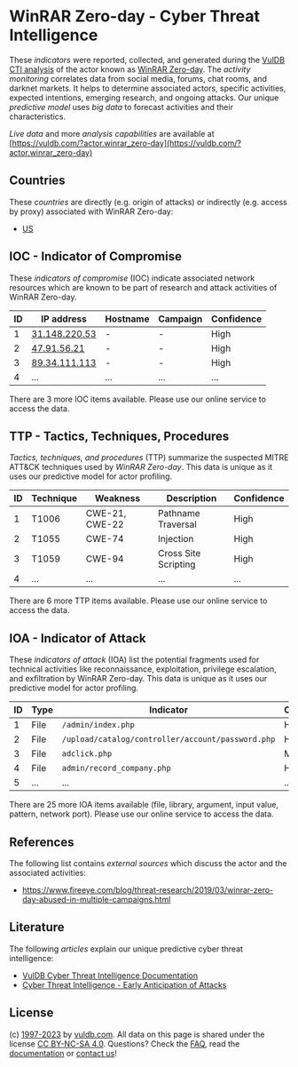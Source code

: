 # WinRAR Zero-day - Cyber Threat Intelligence

These _indicators_ were reported, collected, and generated during the [VulDB CTI analysis](https://vuldb.com/?kb.cti) of the actor known as [WinRAR Zero-day](https://vuldb.com/?actor.winrar_zero-day). The _activity monitoring_ correlates data from social media, forums, chat rooms, and darknet markets. It helps to determine associated actors, specific activities, expected intentions, emerging research, and ongoing attacks. Our unique _predictive model_ uses _big data_ to forecast activities and their characteristics.

_Live data_ and more _analysis capabilities_ are available at [https://vuldb.com/?actor.winrar_zero-day](https://vuldb.com/?actor.winrar_zero-day)

## Countries

These _countries_ are directly (e.g. origin of attacks) or indirectly (e.g. access by proxy) associated with WinRAR Zero-day:

* [US](https://vuldb.com/?country.us)

## IOC - Indicator of Compromise

These _indicators of compromise_ (IOC) indicate associated network resources which are known to be part of research and attack activities of WinRAR Zero-day.

ID | IP address | Hostname | Campaign | Confidence
-- | ---------- | -------- | -------- | ----------
1 | [31.148.220.53](https://vuldb.com/?ip.31.148.220.53) | - | - | High
2 | [47.91.56.21](https://vuldb.com/?ip.47.91.56.21) | - | - | High
3 | [89.34.111.113](https://vuldb.com/?ip.89.34.111.113) | - | - | High
4 | ... | ... | ... | ...

There are 3 more IOC items available. Please use our online service to access the data.

## TTP - Tactics, Techniques, Procedures

_Tactics, techniques, and procedures_ (TTP) summarize the suspected MITRE ATT&CK techniques used by _WinRAR Zero-day_. This data is unique as it uses our predictive model for actor profiling.

ID | Technique | Weakness | Description | Confidence
-- | --------- | -------- | ----------- | ----------
1 | T1006 | CWE-21, CWE-22 | Pathname Traversal | High
2 | T1055 | CWE-74 | Injection | High
3 | T1059 | CWE-94 | Cross Site Scripting | High
4 | ... | ... | ... | ...

There are 6 more TTP items available. Please use our online service to access the data.

## IOA - Indicator of Attack

These _indicators of attack_ (IOA) list the potential fragments used for technical activities like reconnaissance, exploitation, privilege escalation, and exfiltration by WinRAR Zero-day. This data is unique as it uses our predictive model for actor profiling.

ID | Type | Indicator | Confidence
-- | ---- | --------- | ----------
1 | File | `/admin/index.php` | High
2 | File | `/upload/catalog/controller/account/password.php` | High
3 | File | `adclick.php` | Medium
4 | File | `admin/record_company.php` | High
5 | ... | ... | ...

There are 25 more IOA items available (file, library, argument, input value, pattern, network port). Please use our online service to access the data.

## References

The following list contains _external sources_ which discuss the actor and the associated activities:

* https://www.fireeye.com/blog/threat-research/2019/03/winrar-zero-day-abused-in-multiple-campaigns.html

## Literature

The following _articles_ explain our unique predictive cyber threat intelligence:

* [VulDB Cyber Threat Intelligence Documentation](https://vuldb.com/?kb.cti)
* [Cyber Threat Intelligence - Early Anticipation of Attacks](https://www.scip.ch/en/?labs.20201022)

## License

(c) [1997-2023](https://vuldb.com/?kb.changelog) by [vuldb.com](https://vuldb.com/?kb.about). All data on this page is shared under the license [CC BY-NC-SA 4.0](https://creativecommons.org/licenses/by-nc-sa/4.0/). Questions? Check the [FAQ](https://vuldb.com/?kb.faq), read the [documentation](https://vuldb.com/?kb) or [contact us](https://vuldb.com/?contact)!
